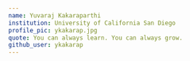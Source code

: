 ```yaml
---
name: Yuvaraj Kakaraparthi
institution: University of California San Diego
profile_pic: ykakarap.jpg
quote: You can always learn. You can always grow.
github_user: ykakarap
---
```

